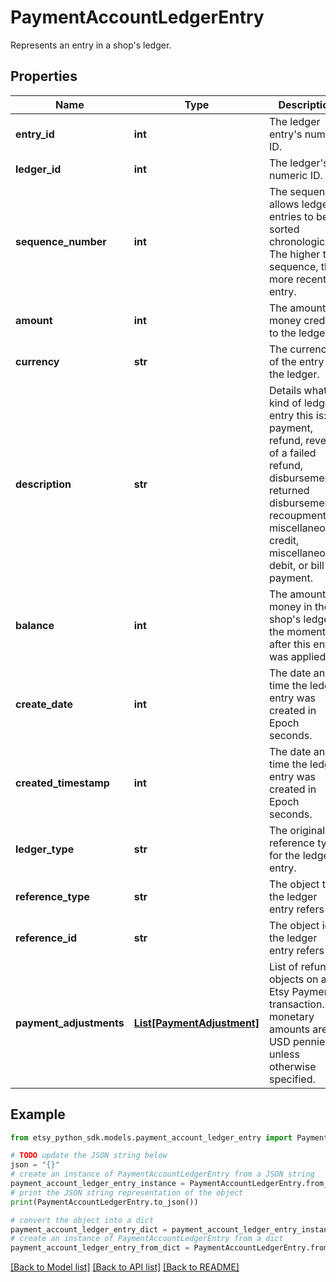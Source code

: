 # PaymentAccountLedgerEntry

Represents an entry in a shop's ledger.

## Properties

Name | Type | Description | Notes
------------ | ------------- | ------------- | -------------
**entry_id** | **int** | The ledger entry&#39;s numeric ID. | [optional] 
**ledger_id** | **int** | The ledger&#39;s numeric ID. | [optional] 
**sequence_number** | **int** | The sequence allows ledger entries to be sorted chronologically. The higher the sequence, the more recent the entry. | [optional] 
**amount** | **int** | The amount of money credited to the ledger. | [optional] 
**currency** | **str** | The currency of the entry on the ledger. | [optional] 
**description** | **str** | Details what kind of ledger entry this is: a payment, refund, reversal of a failed refund, disbursement, returned disbursement, recoupment, miscellaneous credit, miscellaneous debit, or bill payment. | [optional] 
**balance** | **int** | The amount of money in the shop&#39;s ledger the moment after this entry was applied. | [optional] 
**create_date** | **int** | The date and time the ledger entry was created in Epoch seconds. | [optional] 
**created_timestamp** | **int** | The date and time the ledger entry was created in Epoch seconds. | [optional] 
**ledger_type** | **str** | The original reference type for the ledger entry. | [optional] 
**reference_type** | **str** | The object type the ledger entry refers to. | [optional] 
**reference_id** | **str** | The object id the ledger entry refers to. | [optional] 
**payment_adjustments** | [**List[PaymentAdjustment]**](PaymentAdjustment.md) | List of refund objects on an Etsy Payments transaction. All monetary amounts are in USD pennies unless otherwise specified. | [optional] 

## Example

```python
from etsy_python_sdk.models.payment_account_ledger_entry import PaymentAccountLedgerEntry

# TODO update the JSON string below
json = "{}"
# create an instance of PaymentAccountLedgerEntry from a JSON string
payment_account_ledger_entry_instance = PaymentAccountLedgerEntry.from_json(json)
# print the JSON string representation of the object
print(PaymentAccountLedgerEntry.to_json())

# convert the object into a dict
payment_account_ledger_entry_dict = payment_account_ledger_entry_instance.to_dict()
# create an instance of PaymentAccountLedgerEntry from a dict
payment_account_ledger_entry_from_dict = PaymentAccountLedgerEntry.from_dict(payment_account_ledger_entry_dict)
```
[[Back to Model list]](../README.md#documentation-for-models) [[Back to API list]](../README.md#documentation-for-api-endpoints) [[Back to README]](../README.md)


